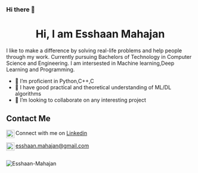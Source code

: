 ### Hi there 👋
<h1 align="center">Hi, I am Esshaan Mahajan</h1>
I like to make a difference by solving real-life problems and help people through my work.
Currently pursuing Bachelors of Technology in Computer Science and Engineering.
I am intersested in Machine learning,Deep Learning and Programming.

- 🔭 I’m proficient in Python,C++,C
- 🌱 I have good practical and theoretical understanding of ML/DL algorithms
- 👯 I’m looking to collaborate on any interesting project

## Contact Me

<img align="left" alt="Esshaan's LinkdeIn" width="22px" src="https://cdn.jsdelivr.net/npm/simple-icons@v3/icons/linkedin.svg" /> Connect with me on [Linkedin](https://www.linkedin.com/in/esshaan-mahajan/) <br><br>
<img align="left" alt="Esshaan's Mail" width="22px" src="https://cdn.jsdelivr.net/npm/simple-icons@3.7.0/icons/gmail.svg" /> esshaan.mahajan@gmail.com
<br><br>
<p align="center"><img align="left" src="https://github-readme-stats.vercel.app/api?username=Esshaan-Mahajan&show_icons=true&border_radius=10" alt="Esshaan-Mahajan" /></p>
